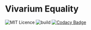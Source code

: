 # Vivarium Equality

![MIT Licence](https://img.shields.io/github/license/vivarium/equality)
![build](https://github.com/vivarium/equality/workflows/build/badge.svg)
[![Codacy Badge](https://app.codacy.com/project/badge/Grade/800bf715bcc84c1aa0002c4c7300b5ea)](https://www.codacy.com/gh/vivarium/equality/dashboard?utm_source=github.com&amp;utm_medium=referral&amp;utm_content=vivarium/equality&amp;utm_campaign=Badge_Grade)